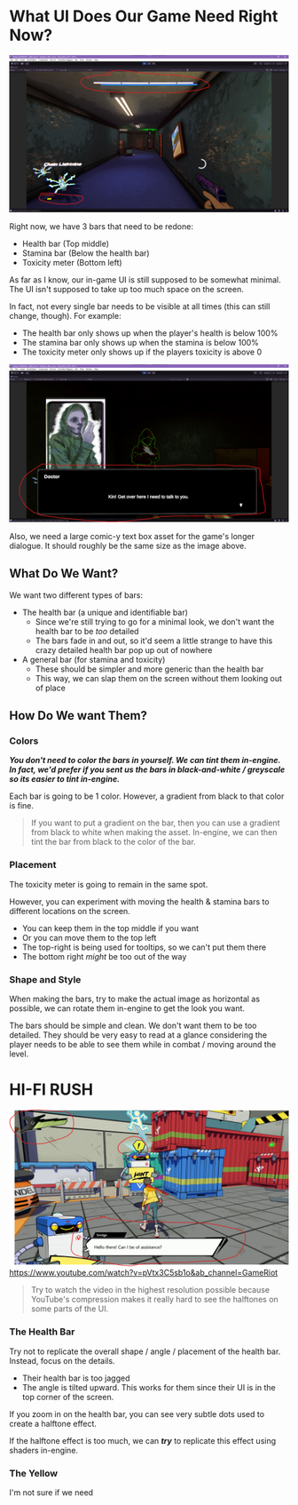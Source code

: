 # What UI Does Our Game Need Right Now?

![](<../_META/Attachments/Pasted image 20250316150025.png>)

Right now, we have 3 bars that need to be redone:

- Health bar (Top middle)
- Stamina bar (Below the health bar)
- Toxicity meter (Bottom left)

As far as I know, our in-game UI is still supposed to be somewhat minimal. The UI isn't supposed to take up too much space on the screen.

In fact, not every single bar needs to be visible at all times (this can still change, though). For example:

- The health bar only shows up when the player's health is below 100%
- The stamina bar only shows up when the stamina is below 100%
- The toxicity meter only shows up if the players toxicity is above 0

![](<../_META/Attachments/Pasted image 20250316152032.png>)

Also, we need a large comic-y text box asset for the game's longer dialogue. It should roughly be the same size as the image above.

## What Do We Want?

We want two different types of bars:

- The health bar (a unique and identifiable bar)
	- Since we're still trying to go for a minimal look, we don't want the health bar to be *too* detailed
	- The bars fade in and out, so it'd seem a little strange to have this crazy detailed health bar pop up out of nowhere
- A general bar (for stamina and toxicity)
	- These should be simpler and more generic than the health bar
	- This way, we can slap them on the screen without them looking out of place

## How Do We want Them?

### Colors

***You don't need to color the bars in yourself. We can tint them in-engine. In fact, we'd prefer if you sent us the bars in black-and-white / greyscale so its easier to tint in-engine.***

Each bar is going to be 1 color. However, a gradient from black to that color is fine.

> If you want to put a gradient on the bar, then you can use a gradient from black to white when making the asset. In-engine, we can then tint the bar from black to the color of the bar.

### Placement

The toxicity meter is going to remain in the same spot.

However, you can experiment with moving the health & stamina bars to different locations on the screen.

- You can keep them in the top middle if you want
- Or you can move them to the top left
- The top-right is being used for tooltips, so we can't put them there
- The bottom right *might* be too out of the way

### Shape and Style

When making the bars, try to make the actual image as horizontal as possible, we can rotate them in-engine to get the look you want.

The bars should be simple and clean. We don't want them to be too detailed. They should be very easy to read at a glance considering the player needs to be able to see them while in combat / moving around the level.

# HI-FI RUSH

![HI-FI Rush Screenshot](<../_META/Attachments/Pasted image 20250316144542.png>)
<https://www.youtube.com/watch?v=pVtx3C5sb1o&ab_channel=GameRiot>

> Try to watch the video in the highest resolution possible because YouTube's compression makes it really hard to see the halftones on some parts of the UI.

### The Health Bar

Try not to replicate the overall shape / angle / placement of the health bar. Instead, focus on the details.

- Their health bar is too jagged
- The angle is tilted upward. This works for them since their UI is in the top corner of the screen.

If you zoom in on the health bar, you can see very subtle dots used to create a halftone effect.

If the halftone effect is too much, we can ***try*** to replicate this effect using shaders in-engine.

### The Yellow

I'm not sure if we need 
